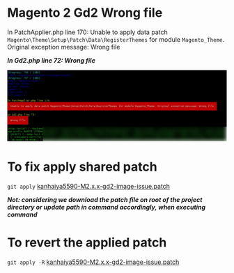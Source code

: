 # Magento 2 Gd2 Wrong file
In PatchApplier.php line 170:  Unable to apply data patch `Magento\Theme\Setup\Patch\Data\RegisterThemes` for module `Magento_Theme`. Original exception message: Wrong file   

***In Gd2.php line 72: Wrong file***

![Error Screenshot](screenshot.png)

# To fix apply shared patch

`git apply` [kanhaiya5590-M2.x.x-gd2-image-issue.patch](kanhaiya5590-M2.x.x-gd2-image-issue.patch)

 ***Not: considering we download the patch file on root of the project directory or update path in command accordingly, when executing command***
 
 
 # To revert the applied patch
 `git apply -R` [kanhaiya5590-M2.x.x-gd2-image-issue.patch](kanhaiya5590-M2.x.x-gd2-image-issue.patch)
